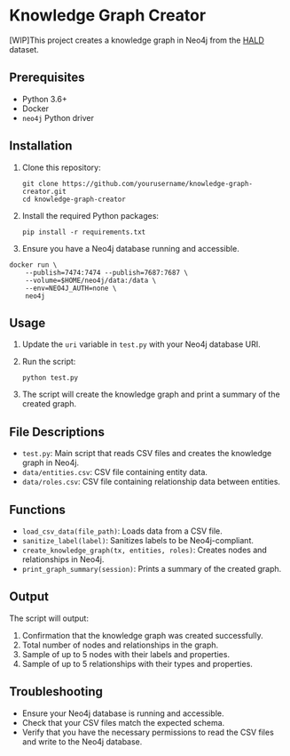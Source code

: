 # Knowledge Graph Creator

[WIP]This project creates a knowledge graph in Neo4j from the [HALD](https://figshare.com/articles/dataset/HALD_a_human_aging_and_longevity_knowledge_graph_for_precision_gerontology_and_geroscience_analyses/22828196) dataset.

## Prerequisites

- Python 3.6+
- Docker
- `neo4j` Python driver

## Installation

1. Clone this repository:
   ```
   git clone https://github.com/yourusername/knowledge-graph-creator.git
   cd knowledge-graph-creator
   ```

2. Install the required Python packages:
   ```
   pip install -r requirements.txt
   ```

3. Ensure you have a Neo4j database running and accessible.

```
docker run \
    --publish=7474:7474 --publish=7687:7687 \
    --volume=$HOME/neo4j/data:/data \
    --env=NEO4J_AUTH=none \
    neo4j
```

## Usage

1. Update the `uri` variable in `test.py` with your Neo4j database URI.

2. Run the script:
   ```
   python test.py
   ```

3. The script will create the knowledge graph and print a summary of the created graph.

## File Descriptions

- `test.py`: Main script that reads CSV files and creates the knowledge graph in Neo4j.
- `data/entities.csv`: CSV file containing entity data.
- `data/roles.csv`: CSV file containing relationship data between entities.

## Functions

- `load_csv_data(file_path)`: Loads data from a CSV file.
- `sanitize_label(label)`: Sanitizes labels to be Neo4j-compliant.
- `create_knowledge_graph(tx, entities, roles)`: Creates nodes and relationships in Neo4j.
- `print_graph_summary(session)`: Prints a summary of the created graph.

## Output

The script will output:
1. Confirmation that the knowledge graph was created successfully.
2. Total number of nodes and relationships in the graph.
3. Sample of up to 5 nodes with their labels and properties.
4. Sample of up to 5 relationships with their types and properties.

## Troubleshooting

- Ensure your Neo4j database is running and accessible.
- Check that your CSV files match the expected schema.
- Verify that you have the necessary permissions to read the CSV files and write to the Neo4j database.
